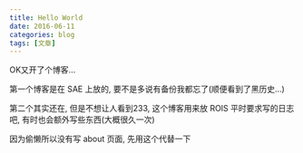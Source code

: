 ```yaml
---
title: Hello World
date: 2016-06-11
categories: blog
tags: [文章]
---
```

OK又开了个博客...  

第一个博客是在 SAE 上放的, 要不是多说有备份我都忘了(顺便看到了黑历史...)  

第二个其实还在, 但是不想让人看到233, 这个博客用来放 ROIS 平时要求写的日志吧, 有时也会额外写些东西(大概很久一次)  

因为偷懒所以没有写 about 页面, 先用这个代替一下  